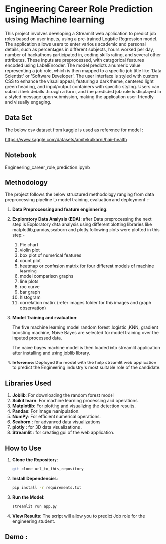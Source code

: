 #  Engineering Career Role Prediction using Machine learning

This project involves developing a Streamlit web application to predict job roles based on user inputs, using a pre-trained Logistic Regression model. The application allows users to enter various academic and personal details, such as percentages in different subjects, hours worked per day, number of hackathons participated in, coding skills rating, and several other attributes. These inputs are preprocessed, with categorical features encoded using LabelEncoder. The model predicts a numeric value representing a job role, which is then mapped to a specific job title like 'Data Scientist' or 'Software Developer'. The user interface is styled with custom CSS to enhance the visual appeal, featuring a dark theme, centered light green heading, and input/output containers with specific styling. Users can submit their details through a form, and the predicted job role is displayed in a styled message upon submission, making the application user-friendly and visually engaging.


## Data Set

The below csv dataset from kaggle is used as reference for model :

https://www.kaggle.com/datasets/amitvkulkarni/hair-health


## Notebook

Engineering_career_role_prediction.ipynb

## Methodology

The project follows the below structured methodology ranging from data preprocessing pipeline to model training, evaluation and deployment :-

1. **Data Preprocessing and feature enginnering**:

2. **Exploratory Data Analysis (EDA)**:
    after Data preprocessing the next step is Exploratory  data analysis using different plotting libraries like matplotlib,pandas,seaborn and plotly.following plots were plotted in this step:-
    1) Pie chart 
    2) violin plot 
    3) box plot of numerical features
    4) count plot 
    5) heatmap or confusion matrix for four different models of machine learning
    6) model comparison graphs
    7) line plots
    8) roc curve
    9) bar graph
    10) histogram
    11) correlation matirx
    (refer images folder for this images and graph observation)


4. **Model Training and evaluation**: 
   
     The five machine learning model random forest ,logistic ,KNN, gradient boosting machine, Naive Bayes are selected for model training over the inputed processed data.
   
     The naive bayes machine model is then loaded into streamlit application after installing and using joblib library.

5. **Inference**: 
      Deployed the model with the help streamlit web application to predict the Engineering industry's most suitable role of the candidate.


## Libraries Used

1. **Joblib**: For downloading the random forest model
2. **Scikit learn**: For machine learning processing  and operations
3. **Matplotlib**: For plotting and visualizing the detection results.
4. **Pandas**: For image manipulation.
5. **NumPy**: For efficient numerical operations.
6. **Seaborn** : for advanced data visualizations
7. **plotly** : for 3D data visualizations .
8. **Streamlit** : for creating gui of the web application.



## How to Use

1. **Clone the Repository**: 
    ```sh
    git clone url_to_this_repository
    ```

2. **Install Dependencies**: 
    ```sh
    pip install -r requirements.txt
    ```

3. **Run the Model**: 
    ```python
    streamlit run app.py
    ```

4. **View Results**: The script will allow you to predict Job role for the engineering student.

## Demo :

